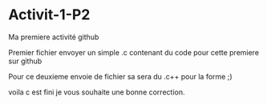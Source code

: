 # Activit-1-P2
Ma premiere activité github

Premier fichier envoyer un simple .c contenant du code 
pour cette premiere sur github

Pour ce deuxieme envoie de fichier sa sera du .c++ pour la forme ;)

voila c est fini je vous souhaite une bonne correction.
